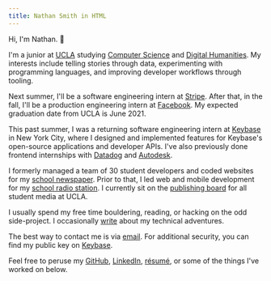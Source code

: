 ```yaml
---
title: Nathan Smith in HTML
---
```


Hi, I'm Nathan. 👋

I'm a junior at [UCLA](http://www.ucla.edu) studying [Computer Science](https://www.cs.ucla.edu) and [Digital Humanities](https://dh.ucla.edu). My interests include telling stories through data, experimenting with programming languages, and improving developer workflows through tooling.

Next summer, I'll be a software engineering intern at [Stripe](https://stripe.com). After that, in the fall, I'll be a production engineering intern at [Facebook](https://www.facebook.com). My expected graduation date from UCLA is June 2021.

This past summer, I was a returning software engineering intern at [Keybase](https://keybase.io) in New York City, where I designed and implemented features for Keybase's open-source applications and developer APIs. I've also previously done frontend internships with [Datadog](https://www.datadoghq.com) and [Autodesk](https://www.autodesk.com).

I formerly managed a team of 30 student developers and coded websites for my
[school newspaper](https://dailybruin.com). Prior to that, I led web and mobile development for my [school radio station](https://uclaradio.com). I currently sit on the [publishing board](http://uclacommunicationsboard.org) for all student media at UCLA.

I usually spend my free time bouldering, reading, or hacking on the odd side-project. I occasionally [write](/posts) about my technical adventures.

The best way to contact me is via [email](mailto:nathan.smith@ucla.edu). For additional security, you can find my public key on [Keybase](https://keybase.io/nathunsmitty).

Feel free to peruse my
[GitHub](https://github.com/nathunsmitty), [LinkedIn](https://www.linkedin.com/in/nathanmatthewsmith/), [résumé](/resume.pdf), or some of the things I've worked on below.
